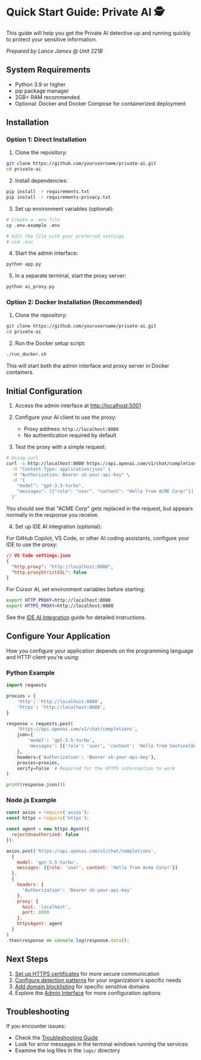 # Quick Start Guide: Private AI 🕵️

This guide will help you get the Private AI detective up and running quickly to protect your sensitive information.

*Prepared by Lance James @ Unit 221B*

## System Requirements

- Python 3.9 or higher
- pip package manager
- 2GB+ RAM recommended
- Optional: Docker and Docker Compose for containerized deployment

## Installation

### Option 1: Direct Installation

1. Clone the repository:

```bash
git clone https://github.com/yourusername/private-ai.git
cd private-ai
```

2. Install dependencies:

```bash
pip install -r requirements.txt
pip install -r requirements-privacy.txt
```

3. Set up environment variables (optional):

```bash
# Create a .env file
cp .env.example .env

# Edit the file with your preferred settings
# vim .env
```

4. Start the admin interface:

```bash
python app.py
```

5. In a separate terminal, start the proxy server:

```bash
python ai_proxy.py
```

### Option 2: Docker Installation (Recommended)

1. Clone the repository:

```bash
git clone https://github.com/yourusername/private-ai.git
cd private-ai
```

2. Run the Docker setup script:

```bash
./run_docker.sh
```

This will start both the admin interface and proxy server in Docker containers.

## Initial Configuration

1. Access the admin interface at [http://localhost:5001](http://localhost:5001)

2. Configure your AI client to use the proxy:
   - Proxy address: `http://localhost:8080`
   - No authentication required by default

3. Test the proxy with a simple request:

```bash
# Using curl
curl -x http://localhost:8080 https://api.openai.com/v1/chat/completions \
  -H "Content-Type: application/json" \
  -H "Authorization: Bearer sk-your-api-key" \
  -d '{
    "model": "gpt-3.5-turbo",
    "messages": [{"role": "user", "content": "Hello from ACME Corp!"}]
  }'
```

You should see that "ACME Corp" gets replaced in the request, but appears normally in the response you receive.

4. Set up IDE AI integration (optional):

For GitHub Copilot, VS Code, or other AI coding assistants, configure your IDE to use the proxy:

```json
// VS Code settings.json
{
  "http.proxy": "http://localhost:8080",
  "http.proxyStrictSSL": false
}
```

For Cursor AI, set environment variables before starting:

```bash
export HTTP_PROXY=http://localhost:8080
export HTTPS_PROXY=http://localhost:8080
```

See the [IDE AI Integration](./ide-ai-integration.md) guide for detailed instructions.

## Configure Your Application

How you configure your application depends on the programming language and HTTP client you're using:

### Python Example

```python
import requests

proxies = {
    'http': 'http://localhost:8080',
    'https': 'http://localhost:8080',
}

response = requests.post(
    'https://api.openai.com/v1/chat/completions',
    json={
        'model': 'gpt-3.5-turbo',
        'messages': [{'role': 'user', 'content': 'Hello from SentinelOne!'}]
    },
    headers={'Authorization': 'Bearer sk-your-api-key'},
    proxies=proxies,
    verify=False  # Required for the HTTPS interception to work
)

print(response.json())
```

### Node.js Example

```javascript
const axios = require('axios');
const https = require('https');

const agent = new https.Agent({  
  rejectUnauthorized: false
});

axios.post('https://api.openai.com/v1/chat/completions', 
  {
    model: 'gpt-3.5-turbo',
    messages: [{role: 'user', content: 'Hello from Acme Corp!'}]
  },
  {
    headers: {
      'Authorization': 'Bearer sk-your-api-key'
    },
    proxy: {
      host: 'localhost',
      port: 8080
    },
    httpsAgent: agent
  }
)
.then(response => console.log(response.data));
```

## Next Steps

1. [Set up HTTPS certificates](./proxy-configuration.md#https-certificates) for more secure communication
2. [Configure detection patterns](./pii-transformation.md#custom-patterns) for your organization's specific needs
3. [Add domain blocklisting](./proxy-configuration.md#domain-blocklisting) for specific sensitive domains
4. Explore the [Admin Interface](./admin-interface.md) for more configuration options

## Troubleshooting

If you encounter issues:

- Check the [Troubleshooting Guide](./troubleshooting.md)
- Look for error messages in the terminal windows running the services
- Examine the log files in the `logs/` directory